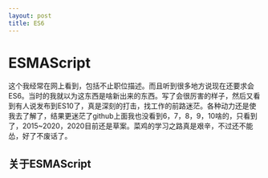```yaml
---
layout: post
title: ES6
---
```


# ESMAScript

这个我经常在网上看到，包括不止职位描述。而且听到很多地方说现在还要求会ES6。当时的我就以为这东西是啥新出来的东西。写了会很厉害的样子，然后又看到有人说发布到ES10了，真是深刻的打击，找工作的前路迷茫。各种动力还是使我去了解了，结果更迷茫了github上面我也没看到6，7，8，9，10啥的，只看到了，2015~2020，2020目前还是草案。菜鸡的学习之路真是艰辛，不过还不能怂，好了不废话了。

## 关于ESMAScript